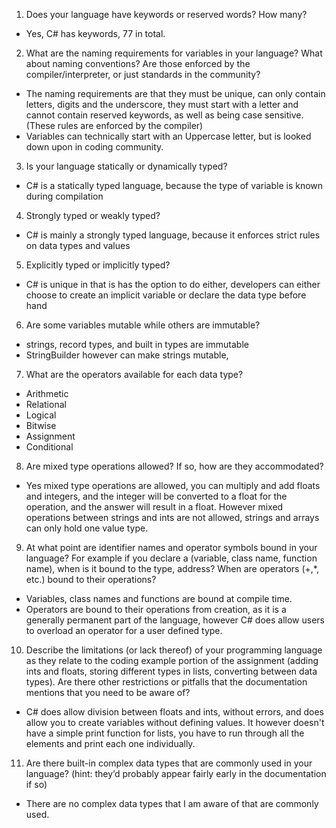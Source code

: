 1. Does your language have keywords or reserved words? How many? 
  - Yes, C# has keywords, 77 in total.

2. What are the naming requirements for variables in your language? 
What about naming conventions? Are those enforced by the compiler/interpreter, or just 
standards in the community?
  - The naming requirements are that they must be unique,
    can only contain letters, digits and the underscore,
    they must start with a letter and cannot contain reserved keywords,
    as well as being case sensitive. (These rules are enforced by the compiler)
  - Variables can technically start with an Uppercase letter, but is looked down upon in coding community.

3. Is your language statically or dynamically typed?
  - C# is a statically typed language, because the type of variable is known during compilation

4. Strongly typed or weakly typed?
  - C# is mainly a strongly typed language, because it enforces strict rules on data types and values

5. Explicitly typed or implicitly typed?
  - C# is unique in that is has the option to do either,
    developers can either choose to create an implicit variable
    or declare the data type before hand

6. Are some variables mutable while others are immutable?
  - strings, record types, and built in types are immutable
  - StringBuilder however can make strings mutable, 

7. What are the operators available for each data type? 
  - Arithmetic
  - Relational
  - Logical
  - Bitwise
  - Assignment
  - Conditional

8. Are mixed type operations allowed? If so, how are they accommodated? 
  - Yes mixed type operations are allowed, you can multiply and add floats and integers, and the integer will be converted to a float for the operation, and the answer will result in a float. However mixed operations between strings and ints are not allowed, strings and arrays can only hold one value type.

9. At what point are identifier names and operator symbols bound in your language? For example 
if you declare a (variable, class name, function name), when is it bound to the type, address? 
When are operators (+,*, etc.) bound to their operations?
  - Variables, class names and functions are bound at compile time.
  - Operators are bound to their operations from creation, as it is a generally permanent part of the language, however C# does allow users to overload an operator for a user defined type.

10. Describe the limitations (or lack thereof) of your programming language as they relate to the coding example portion of the assignment (adding ints and floats, storing different types in lists, converting between data types). Are there other restrictions or pitfalls that the documentation 
mentions that you need to be aware of?
  - C# does allow division between floats and ints, without errors, and does allow you to create variables without defining values. It however doesn't have a simple print function for lists, you have to run through all the elements and print each one individually.

11. Are there built-in complex data types that are commonly used in your language? (hint: they’d probably appear fairly early in the documentation if so)
  - There are no complex data types that I am aware of that are commonly used.
